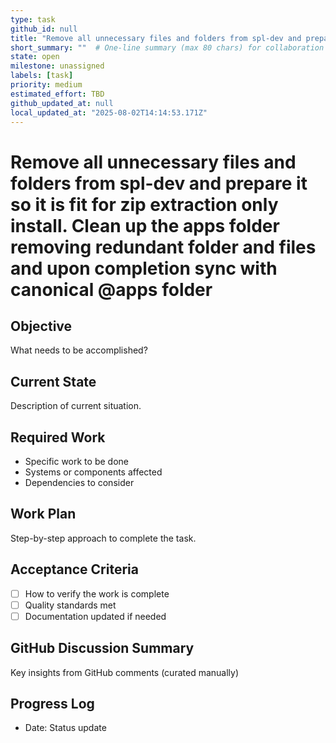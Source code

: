 ```yaml
---
type: task
github_id: null
title: "Remove all unnecessary files and folders from spl-dev and prepare it so it is fit for zip extraction only install. Clean up the apps folder removing redundant folder and files and upon completion sync with canonical @apps folder"
short_summary: ""  # One-line summary (max 80 chars) for collaboration lists
state: open
milestone: unassigned
labels: [task]
priority: medium
estimated_effort: TBD
github_updated_at: null
local_updated_at: "2025-08-02T14:14:53.171Z"
---
```


# Remove all unnecessary files and folders from spl-dev and prepare it so it is fit for zip extraction only install. Clean up the apps folder removing redundant folder and files and upon completion sync with canonical @apps folder

## Objective
What needs to be accomplished?

## Current State
Description of current situation.

## Required Work
- Specific work to be done
- Systems or components affected
- Dependencies to consider

## Work Plan
Step-by-step approach to complete the task.

## Acceptance Criteria
- [ ] How to verify the work is complete
- [ ] Quality standards met
- [ ] Documentation updated if needed

## GitHub Discussion Summary
Key insights from GitHub comments (curated manually)

## Progress Log
- Date: Status update
